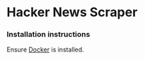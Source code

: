 # Hacker News Scraper
### Installation instructions

Ensure [Docker](https://docs.docker.com/engine/installation/) is installed.


